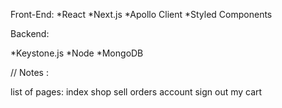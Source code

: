 Front-End:
*React
*Next.js
*Apollo Client
*Styled Components


Backend:

*Keystone.js
  *Node
  *MongoDB


// Notes :

list of pages:
index
shop
sell
orders
account
sign out
my cart